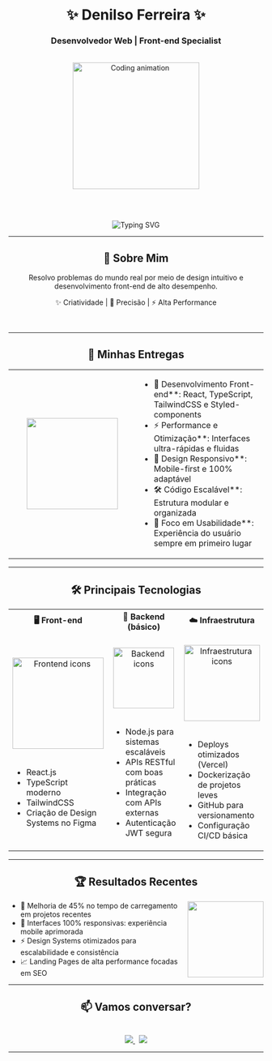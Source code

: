 <div align="center">

<h1>✨ Denilso Ferreira ✨</h1>

<h3>Desenvolvedor Web | Front-end Specialist</h3>

<br>

<img src="https://media.giphy.com/media/v1.Y2lkPTc5MGI3NjExcGJjY3V0d2VxY2R1d3J2d3V2Y2RjZ2V5cG5xZzJmZzR5dWx1eGZlcCZlcD12MV9pbnRlcm5hbF9naWZfYnlfaWQmY3Q9Zw/qgQUggAC3Pfv687qPC/giphy.gif" width="250px" alt="Coding animation">

<br><br>

<img src="https://readme-typing-svg.herokuapp.com?font=Fira+Code&size=22&pause=1000&color=38BDF7&center=true&vCenter=true&width=700&lines=Transformando+códigos+em+experiências+visuais;Construindo+interfaces+modernas+e+eficientes;Foco+em+design,+performance+e+usabilidade" alt="Typing SVG">

</div>

---

<div align="center">

## 🚀 Sobre Mim

</div>

<div align="center">

Resolvo problemas do mundo real por meio de design intuitivo e desenvolvimento front-end de alto desempenho.

✨ Criatividade | 🎯 Precisão | ⚡ Alta Performance

<br>

</div>

---

<div align="center">

## 🎨 Minhas Entregas

<table align="center">
<tr>
<td align="center" width="50%">
<img src="https://media.giphy.com/media/juua9i2c2fA0AIp2iq/giphy.gif" width="180px">
</td>
<td align="left" width="50%">
  
- 🎨 Desenvolvimento Front-end**: React, TypeScript, TailwindCSS e Styled-components 
- ⚡ Performance e Otimização**: Interfaces ultra-rápidas e fluidas  
- 📱 Design Responsivo**: Mobile-first e 100% adaptável  
- 🛠️ Código Escalável**: Estrutura modular e organizada  
- 🚀 Foco em Usabilidade**: Experiência do usuário sempre em primeiro lugar

</td>
</tr>
</table>

</div>

---

<div align="center">

## 🛠️ Principais Tecnologias

</div>

<div align="center">

<table>
<tr>
<th>🖥️ Front-end</th>
<th>🔧 Backend (básico)</th>
<th>☁️ Infraestrutura</th>
</tr>
<tr>
<td align="center">
<br>
<img src="https://skillicons.dev/icons?i=react,typescript,tailwind,figma" alt="Frontend icons" width="180px">
<br><br>
<ul align="left">
<li>React.js</li>
<li>TypeScript moderno</li>
<li>TailwindCSS</li>
<li>Criação de Design Systems no Figma</li>
</ul>
</td>
<td align="center">
<br>
<img src="https://skillicons.dev/icons?i=nodejs,express" alt="Backend icons" width="120px">
<br><br>
<ul align="left">
<li>Node.js para sistemas escaláveis</li>
<li>APIs RESTful com boas práticas</li>
<li>Integração com APIs externas</li>
<li>Autenticação JWT segura</li>
</ul>
</td>
<td align="center">
<br>
<img src="https://skillicons.dev/icons?i=docker,vercel,github" alt="Infraestrutura icons" width="150px">
<br><br>
<ul align="left">
<li>Deploys otimizados (Vercel)</li>
<li>Dockerização de projetos leves</li>
<li>GitHub para versionamento</li>
<li>Configuração CI/CD básica</li>
</ul>
</td>
</tr>
</table>

</div>

---

<div align="center">

## 🏆 Resultados Recentes

</div>

<div align="center">

<img src="https://media.giphy.com/media/Y4ak9Ki2GZCbJxAnJD/giphy.gif" width="150px" align="right">

<ul align="left">
<li>🚀 Melhoria de 45% no tempo de carregamento em projetos recentes</li>
<li>🎯 Interfaces 100% responsivas: experiência mobile aprimorada</li>
<li>⚡ Design Systems otimizados para escalabilidade e consistência</li>
<li>📈 Landing Pages de alta performance focadas em SEO</li>
</ul>

</div>

---

<div align="center">

## 📫 Vamos conversar?

<br>

<a href="https://www.linkedin.com/in/seu-linkedin" target="_blank">
<img src="https://img.shields.io/badge/LinkedIn-0077B5?style=for-the-badge&logo=linkedin&logoColor=white">
</a>
&nbsp;
<a href="mailto:seuemail@gmail.com">
<img src="https://img.shields.io/badge/Email-D14836?style=for-the-badge&logo=gmail&logoColor=white">
</a>

</div>

---

